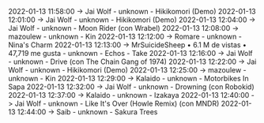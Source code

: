 2022-01-13 11:58:00 -> Jai Wolf - unknown - Hikikomori (Demo)
2022-01-13 12:01:00 -> Jai Wolf - unknown - Hikikomori (Demo)
2022-01-13 12:04:00 -> Jai Wolf - unknown - Moon Rider (con Wrabel)
2022-01-13 12:08:00 -> mazoulew - unknown - Kin
2022-01-13 12:12:00 -> Romare - unknown - Nina's Charm
2022-01-13 12:13:00 -> MrSuicideSheep • 6.1 M de vistas • 47,719 me gusta - unknown - Echos - Take
2022-01-13 12:16:00 -> Jai Wolf - unknown - Drive (con The Chain Gang of 1974)
2022-01-13 12:22:00 -> Jai Wolf - unknown - Hikikomori (Demo)
2022-01-13 12:25:00 -> mazoulew - unknown - Kin
2022-01-13 12:29:00 -> Kalaido - unknown - Motorbikes In Sapa
2022-01-13 12:32:00 -> Jai Wolf - unknown - Drowning (con Robokid)
2022-01-13 12:37:00 -> Kalaido - unknown - Izakaya
2022-01-13 12:40:00 -> Jai Wolf - unknown - Like It's Over (Howle Remix) (con MNDR)
2022-01-13 12:44:00 -> Saib - unknown - Sakura Trees
